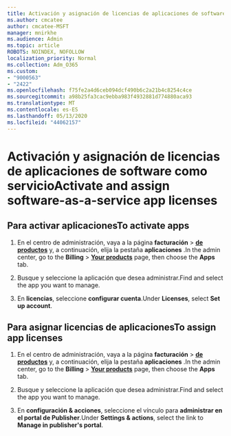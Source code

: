 ```yaml
---
title: Activación y asignación de licencias de aplicaciones de software como servicio
ms.author: cmcatee
author: cmcatee-MSFT
manager: mnirkhe
ms.audience: Admin
ms.topic: article
ROBOTS: NOINDEX, NOFOLLOW
localization_priority: Normal
ms.collection: Adm_O365
ms.custom:
- "9000563"
- "2422"
ms.openlocfilehash: f75fe2a4d6ceb094dcf490b6c2a21b4c8254c4ce
ms.sourcegitcommit: a98b25fa3cac9ebba983f4932881d774880aca93
ms.translationtype: MT
ms.contentlocale: es-ES
ms.lasthandoff: 05/13/2020
ms.locfileid: "44062157"
---
```

# <a name="activate-and-assign-software-as-a-service-app-licenses"></a><span data-ttu-id="d5254-102">Activación y asignación de licencias de aplicaciones de software como servicio</span><span class="sxs-lookup"><span data-stu-id="d5254-102">Activate and assign software-as-a-service app licenses</span></span> 

## <a name="to-activate-apps"></a><span data-ttu-id="d5254-103">Para activar aplicaciones</span><span class="sxs-lookup"><span data-stu-id="d5254-103">To activate apps</span></span>

1. <span data-ttu-id="d5254-104">En el centro de administración, vaya a la página **facturación**  >  **[de productos](https://go.microsoft.com/fwlink/p/?linkid=842054)** y, a continuación, elija la pestaña **aplicaciones** .</span><span class="sxs-lookup"><span data-stu-id="d5254-104">In the admin center, go to the **Billing** > **[Your products](https://go.microsoft.com/fwlink/p/?linkid=842054)** page, then choose the **Apps** tab.</span></span>

2. <span data-ttu-id="d5254-105">Busque y seleccione la aplicación que desea administrar.</span><span class="sxs-lookup"><span data-stu-id="d5254-105">Find and select the app you want to manage.</span></span>

3. <span data-ttu-id="d5254-106">En **licencias**, seleccione **configurar cuenta**.</span><span class="sxs-lookup"><span data-stu-id="d5254-106">Under **Licenses**, select **Set up account**.</span></span>  

## <a name="to-assign-app-licenses"></a><span data-ttu-id="d5254-107">Para asignar licencias de aplicaciones</span><span class="sxs-lookup"><span data-stu-id="d5254-107">To assign app licenses</span></span>

1. <span data-ttu-id="d5254-108">En el centro de administración, vaya a la página **facturación**  >  **[de productos](https://go.microsoft.com/fwlink/p/?linkid=842054)** y, a continuación, elija la pestaña **aplicaciones** .</span><span class="sxs-lookup"><span data-stu-id="d5254-108">In the admin center, go to the **Billing** > **[Your products](https://go.microsoft.com/fwlink/p/?linkid=842054)** page, then choose the **Apps** tab.</span></span>

2. <span data-ttu-id="d5254-109">Busque y seleccione la aplicación que desea administrar.</span><span class="sxs-lookup"><span data-stu-id="d5254-109">Find and select the app you want to manage.</span></span>  

3. <span data-ttu-id="d5254-110">En **configuración & acciones**, seleccione el vínculo para **administrar en el portal de Publisher**.</span><span class="sxs-lookup"><span data-stu-id="d5254-110">Under **Settings & actions**, select the link to **Manage in publisher's portal**.</span></span>